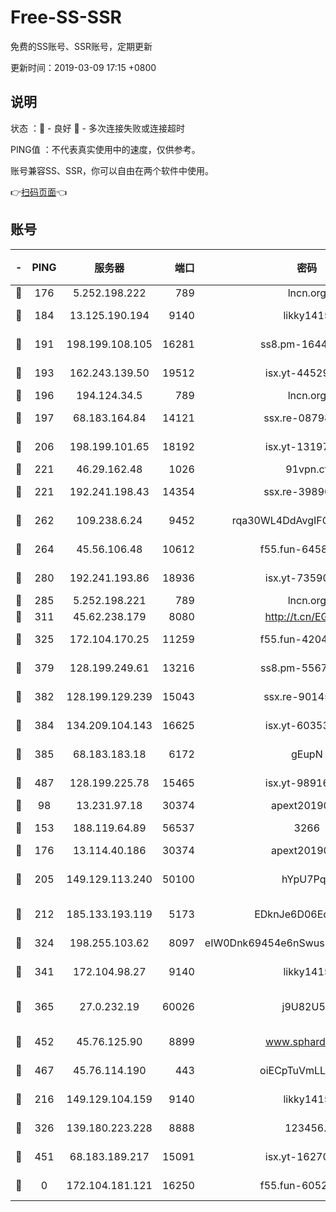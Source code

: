 # Free-SS-SSR

免费的SS账号、SSR账号，定期更新

更新时间：2019-03-09 17:15 +0800

## 说明

状态     ：🙂 - 良好 🙁 - 多次连接失败或连接超时

PING值   ：不代表真实使用中的速度，仅供参考。

账号兼容SS、SSR，你可以自由在两个软件中使用。

👉[扫码页面](https://liesauer.github.io/Free-SS-SSR/)👈

## 账号

|-|PING|服务器|端口|密码|加密方式|区域|
|:----:|:----:|:-----:|-----:|:----:|:----:|:----:|
|🙂|176|5.252.198.222|789|lncn.org|rc4|JP|
|🙂|184|13.125.190.194|9140|likky1415|aes-256-cfb|KR|
|🙂|191|198.199.108.105|16281|ss8.pm-16442096|aes-256-cfb|US|
|🙂|193|162.243.139.50|19512|isx.yt-44529033|aes-256-cfb|US|
|🙂|196|194.124.34.5|789|lncn.org|rc4|JP|
|🙂|197|68.183.164.84|14121|ssx.re-08798532|aes-256-cfb|US|
|🙂|206|198.199.101.65|18192|isx.yt-13197237|aes-256-cfb|US|
|🙂|221|46.29.162.48|1026|91vpn.cf|rc4-md5|RU|
|🙂|221|192.241.198.43|14354|ssx.re-39890928|aes-256-cfb|US|
|🙂|262|109.238.6.24|9452|rqa30WL4DdAvgIFG6Fs3znzTa|aes-256-cfb|FR|
|🙂|264|45.56.106.48|10612|f55.fun-64589896|aes-256-cfb|US|
|🙂|280|192.241.193.86|18936|isx.yt-73590604|aes-256-cfb|US|
|🙂|285|5.252.198.221|789|lncn.org|rc4|JP|
|🙂|311|45.62.238.179|8080|http://t.cn/EGJIyrl|rc4-md5|CA|
|🙂|325|172.104.170.25|11259|f55.fun-42045141|aes-256-cfb|SG|
|🙂|379|128.199.249.61|13216|ss8.pm-55672488|aes-256-cfb|SG|
|🙂|382|128.199.129.239|15043|ssx.re-90145135|aes-256-cfb|SG|
|🙂|384|134.209.104.143|16625|isx.yt-60353704|aes-256-cfb|SG|
|🙂|385|68.183.183.18|6172|gEupN|aes-256-cfb|SG|
|🙂|487|128.199.225.78|15465|isx.yt-98916705|aes-256-cfb|SG|
|🙂|98|13.231.97.18|30374|apext2019006|chacha20|JP|
|🙂|153|188.119.64.89|56537|3266|aes-256-cfb|RU|
|🙂|176|13.114.40.186|30374|apext2019006|chacha20|JP|
|🙂|205|149.129.113.240|50100|hYpU7PqP|chacha20-ietf-poly1305|CN|
|🙂|212|185.133.193.119|5173|EDknJe6D06EoWDaw|aes-256-cfb|US|
|🙂|324|198.255.103.62|8097|eIW0Dnk69454e6nSwuspv9DmS201tQ0D|aes-256-cfb|US|
|🙂|341|172.104.98.27|9140|likky1415|aes-256-cfb|JP|
|🙂|365|27.0.232.19|60026|j9U82U53|xchacha20-ietf-poly1305|HK|
|🙂|452|45.76.125.90|8899|www.sphard.com|aes-256-cfb|AU|
|🙂|467|45.76.114.190|443|oiECpTuVmLLxk4Ts|aes-256-cfb|AU|
|🙁|216|149.129.104.159|9140|likky1415|aes-256-cfb|HK|
|🙁|326|139.180.223.228|8888|123456..|aes-256-cfb|JP|
|🙁|451|68.183.189.217|15091|isx.yt-16270564|aes-256-cfb|SG|
|🙁|0|172.104.181.121|16250|f55.fun-60522964|aes-256-cfb|SG|
